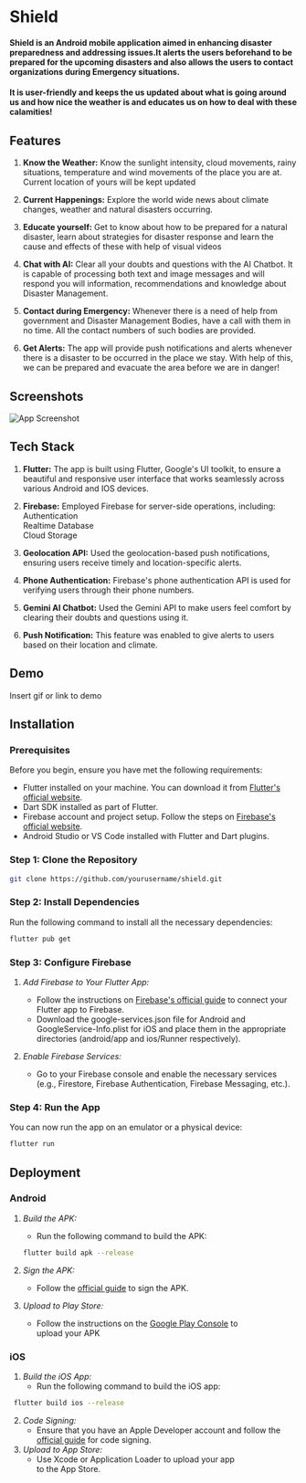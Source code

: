 
# Shield

#### Shield is an Android mobile application aimed in enhancing disaster preparedness and addressing issues.It alerts the users beforehand to be prepared for the upcoming disasters and also allows the users to contact organizations during Emergency situations.
#### It is user-friendly and keeps the us updated about what is going around us and how nice the weather is and educates us on how to deal with these calamities!


## Features
1. **Know the Weather:** Know the sunlight intensity, cloud movements, rainy situations, temperature and wind movements of the place you are at. Current location of yours will be kept updated 


2. **Current Happenings:** Explore the world wide news about climate changes, weather and natural disasters occurring.

3. **Educate yourself:** Get to know about how to be prepared for a natural disaster, learn about strategies for disaster response and learn the cause and effects of these with help of visual videos 

4. **Chat with AI:** Clear all your doubts and questions with the AI Chatbot. It is capable of processing both text and image messages and will respond you will information, recommendations and knowledge about Disaster Management.

5. **Contact during Emergency:** Whenever there is a need of help from government and Disaster Management Bodies, have a call with them in no time. All the contact numbers of such bodies are provided.

6. **Get Alerts:** The app will provide push notifications and alerts whenever there is a disaster to be occurred in the place we stay. With help of this, we can be prepared and evacuate the area before we are in danger!
## Screenshots

![App Screenshot](https://via.placeholder.com/468x300?text=App+Screenshot+Here)


## Tech Stack

1. **Flutter:** The app is built using Flutter, Google's UI toolkit, to ensure a beautiful and responsive user interface that works seamlessly across various Android and IOS devices.

2. **Firebase:** Employed Firebase for server-side operations, including:
Authentication\
Realtime Database\
Cloud Storage

3. **Geolocation API:** Used the geolocation-based push notifications, ensuring users receive timely and location-specific alerts.

4. **Phone Authentication:** Firebase's phone authentication API is used for verifying users through their phone numbers.

5. **Gemini AI Chatbot:** Used the Gemini API to make users feel comfort by clearing their doubts and questions using it.

6. **Push Notification:** This feature was enabled to give alerts to users based on their location and climate.


## Demo

Insert gif or link to demo



## Installation

### Prerequisites

Before you begin, ensure you have met the following requirements:

- Flutter installed on your machine. You can download it from [Flutter's official website](https://flutter.dev/docs/get-started/install).
- Dart SDK installed as part of Flutter.
- Firebase account and project setup. Follow the steps on [Firebase's official website](https://firebase.google.com/).
- Android Studio or VS Code installed with Flutter and Dart plugins.

### Step 1: Clone the Repository
 ```bash
git clone https://github.com/yourusername/shield.git
 ```


### Step 2: Install Dependencies

Run the following command to install all the necessary dependencies:

 ```bash
flutter pub get
 ```


### Step 3: Configure Firebase

1. *Add Firebase to Your Flutter App:*
   - Follow the instructions on [Firebase's official guide](https://firebase.google.com/docs/flutter/setup) to connect your Flutter app to Firebase.
   - Download the google-services.json file for Android and GoogleService-Info.plist for iOS and place them in the appropriate directories (android/app and ios/Runner respectively).

2. *Enable Firebase Services:*
   - Go to your Firebase console and enable the necessary services (e.g., Firestore, Firebase Authentication, Firebase Messaging, etc.).

### Step 4: Run the App

You can now run the app on an emulator or a physical device:

  ```bash
flutter run
 ```


## Deployment

### Android

1. *Build the APK:*
   - Run the following command to build the APK:
    ```bash
   flutter build apk --release
   ```
   
2. *Sign the APK:*
   - Follow the [official guide](https://flutter.dev/docs/deployment/android#signing-the-app) to sign the APK.

3. *Upload to Play Store:*
   - Follow the instructions on the [Google Play Console](https://play.google.com/console) to upload your APK

### iOS

1. *Build the iOS App:*
   - Run the following command to build the iOS app:
  ```bash
   flutter build ios --release
   ```
   
2. *Code Signing:*
   - Ensure that you have an Apple Developer account and follow the [official guide](https://flutter.dev/docs/deployment/ios) for code signing.
3. *Upload to App Store:*
   - Use Xcode or Application Loader to upload your app to the App Store.







